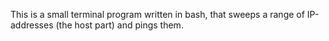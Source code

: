 This is a small terminal program written in bash, that sweeps a range of IP-addresses (the host part) and pings them.
